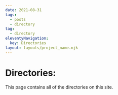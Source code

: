 ```yaml
---
date: 2021-08-31
tags:
  - posts
  - directory
tag:
  - directory
eleventyNavigation:
  key: Directories
layout: layouts/project_name.njk
---
```


# Directories:

This page contains all of the directories on this site.
 
 